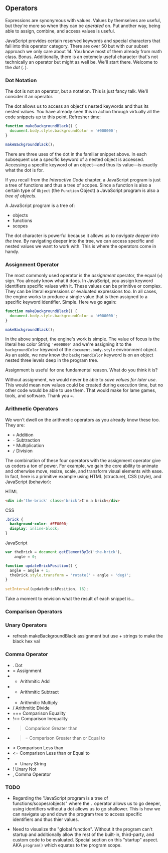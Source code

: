 ## Operators

Expressions are synonymous with values. Values by themselves are useful, but they're more so when they can be *operated* on. Put another way, being able to assign, combine, and access values is useful.

JavaScript provides certain reserved keywords and special characters that fall into this operator category. There are over 50 but with our subset approach we only care about 14. You know most of them already from math class. Bonus. Additionally, there is an extemely useful character that's not technically an operator but might as well be. We'll start there. Welcome to the *dot* (`.`).

### Dot Notation

The dot is not an operator, but a notation. This is just fancy talk. We'll consider it an operator.

The dot allows us to access an object's nested keywords and thus its nested values. You have already seen this in action through virtually all the code snippets up to this point. Refresher time:

```javascript
function makeBackgroundBlack() {
  document.body.style.backgroundColor = '#000000';
}

makeBackgroundBlack();
```

There are three uses of the dot in the familiar snippet above. In each subsequent use a specific keyword of a nested object is accessed. Accessing a specific keyword of an object—and thus its value—is exactly what the dot is for.

If you recall from the *Interactive Code* chapter, a JavaScript program is just a tree of functions and thus a tree of scopes. Since a function is also a certain type of `Object` (the `Function` Object) a JavaScript program is also a *tree of objects*.

A JavaScript program is a tree of:
- objects
- functions
- scopes

The dot character is powerful because it allows us to *navigate deeper into the tree*. By navigating deeper into the tree, we can access specific and nested values we want to work with. This is where the operators come in handy.

### Assignment Operator

The most commonly used operator is the *assignment* operator, the equal (`=`) sign. You already know what it does. In JavaScript, you assign keyword identifiers specific values with it. These values can be primitive or complex. They can be literal expressions or evaluated expressions too. In all cases, the engine works to produce a single value that is then assigned to a specific keyword identifier. Simple. Here we go again:

```javascript
function makeBackgroundBlack() {
  document.body.style.backgroundColor = '#000000';
}

makeBackgroundBlack();
```

In the above snippet, the engine's work is simple. The value of focus is the literal hex color String `'#000000'` and we're assigning it to the `backgroundColor` keyword of the `document.body.style` environment object. As an aside, we now know the `backgroundColor` keyword is on an object nested three levels deep in the program tree.

Assignment is useful for one fundamental reason. What do you think it is?

Without assignment, we would never be able to *save values for later use*. This would mean new values could be created during execution time, but no other code would be able to use them. That would make for lame games, tools, and software. Thank you `=`. 

### Arithmetic Operators

We won't dwell on the arithmetic operators as you already know these too. They are:

- `+` Addition
- `-` Subtraction
- `*` Multiplication
- `/` Division

The combination of these four operators with the assignment operator give us coders a ton of power. For example, we gain the core ability to animate and otherwise move, resize, scale, and transform visual elements with ease. In fact, here is a primitive example using HTML (structure), CSS (style), and JavaScript (behavior):

HTML
```html
<div id='the-brick' class='brick'>I'm a brick</div>
```

CSS
```css
.brick {
  background-color: #FF0000;
  display: inline-block;
}
```

JavaScript
```javascript
var theBrick = document.getElementById('the-brick'),
    angle = 0;

function updateBrickPosition() {
  angle = angle + 1;
  theBrick.style.transform = 'rotate(' + angle + 'deg)';
}
  
setInterval(updateBrickPosition, 16);
```

Take a moment to envision what the result of each snippet is...

### Comparison Operators

### Unary Operators

- refresh makeBackgroundBlack assignment but use + strings to make the black hex val

### Comma Operator

- . Dot
- = Assignment
- + Arithmitic Add
- - Arithmitic Subtract
- * Arithmitic Multiply
- / Arithmitic Divide
- === Comparison Equality
- !== Comparison Inequality
- > Comparison Greater than
- >= Comparison Greater than or Equal to
- < Comparison Less than
- <= Comparison Less than or Equal to
- + Unary String
- ! Unary Not
- , Comma Operator

### TODO
- Regarding the "JavaScript program is a tree of functions/scopes/objects" where the `.` operator allows us to go deeper, using identifiers without a dot allows us to go shallower. This is how we can navigate up and down the program tree to access specific identifiers and thus thier values.

- Need to visualize the "global function". Without it the program can't startup and additionally allow the rest of the built-in, third-party, and custom code to be evaluated. Special section on this "startup" aspect. AKA `program()` which equates to the program scope.
